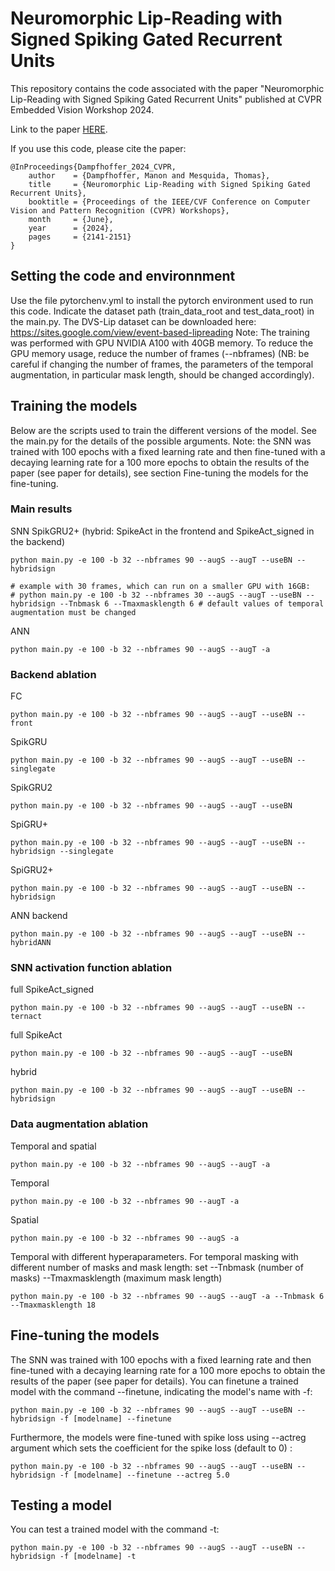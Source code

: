 # Neuromorphic Lip-Reading with Signed Spiking Gated Recurrent Units

This repository contains the code associated with the paper "Neuromorphic Lip-Reading with Signed Spiking Gated Recurrent Units" published at CVPR Embedded Vision Workshop 2024.

Link to the paper [HERE](https://openaccess.thecvf.com/content/CVPR2024W/EVW/papers/Dampfhoffer_Neuromorphic_Lip-Reading_with_Signed_Spiking_Gated_Recurrent_Units_CVPRW_2024_paper.pdf).

If you use this code, please cite the paper:
```{bibtex}
@InProceedings{Dampfhoffer_2024_CVPR,
    author    = {Dampfhoffer, Manon and Mesquida, Thomas},
    title     = {Neuromorphic Lip-Reading with Signed Spiking Gated Recurrent Units},
    booktitle = {Proceedings of the IEEE/CVF Conference on Computer Vision and Pattern Recognition (CVPR) Workshops},
    month     = {June},
    year      = {2024},
    pages     = {2141-2151}
}
```

## Setting the code and environnment
Use the file pytorchenv.yml to install the pytorch environment used to run this code.
Indicate the dataset path (train_data_root and test_data_root) in the main.py. The DVS-Lip dataset can be downloaded here: https://sites.google.com/view/event-based-lipreading
Note: The training was performed with GPU NVIDIA A100 with 40GB memory. To reduce the GPU memory usage, reduce the number of frames (--nbframes) (NB: be careful if changing the number of frames, the parameters of the temporal augmentation, in particular mask length, should be changed accordingly).

## Training the models
Below are the scripts used to train the different versions of the model. See the main.py for the details of the possible arguments. Note: the SNN was trained with 100 epochs with a fixed learning rate and then fine-tuned with a decaying learning rate for a 100 more epochs to obtain the results of the paper (see paper for details), see section Fine-tuning the models for the fine-tuning.

### Main results
SNN SpikGRU2+ (hybrid: SpikeAct in the frontend and SpikeAct_signed in the backend)
```
python main.py -e 100 -b 32 --nbframes 90 --augS --augT --useBN --hybridsign

# example with 30 frames, which can run on a smaller GPU with 16GB:
# python main.py -e 100 -b 32 --nbframes 30 --augS --augT --useBN --hybridsign --Tnbmask 6 --Tmaxmasklength 6 # default values of temporal augmentation must be changed
```
ANN
```
python main.py -e 100 -b 32 --nbframes 90 --augS --augT -a
```

### Backend ablation
FC 
```
python main.py -e 100 -b 32 --nbframes 90 --augS --augT --useBN --front
```
SpikGRU
```
python main.py -e 100 -b 32 --nbframes 90 --augS --augT --useBN --singlegate
```
SpikGRU2
```
python main.py -e 100 -b 32 --nbframes 90 --augS --augT --useBN
```
SpiGRU+
```
python main.py -e 100 -b 32 --nbframes 90 --augS --augT --useBN --hybridsign --singlegate
```
SpiGRU2+
```
python main.py -e 100 -b 32 --nbframes 90 --augS --augT --useBN --hybridsign
```
ANN backend
```
python main.py -e 100 -b 32 --nbframes 90 --augS --augT --useBN --hybridANN
```

### SNN activation function ablation
full SpikeAct_signed
```
python main.py -e 100 -b 32 --nbframes 90 --augS --augT --useBN --ternact
```
full SpikeAct
```
python main.py -e 100 -b 32 --nbframes 90 --augS --augT --useBN
```
hybrid
```
python main.py -e 100 -b 32 --nbframes 90 --augS --augT --useBN --hybridsign
```

### Data augmentation ablation
Temporal and spatial
```
python main.py -e 100 -b 32 --nbframes 90 --augS --augT -a
```
Temporal
```
python main.py -e 100 -b 32 --nbframes 90 --augT -a
```
Spatial
```
python main.py -e 100 -b 32 --nbframes 90 --augS -a
```
Temporal with different hyperaparameters. For temporal masking with different number of masks and mask length: set --Tnbmask (number of masks) --Tmaxmasklength (maximum mask length)
```
python main.py -e 100 -b 32 --nbframes 90 --augS --augT -a --Tnbmask 6 --Tmaxmasklength 18
```

## Fine-tuning the models
The SNN was trained with 100 epochs with a fixed learning rate and then fine-tuned with a decaying learning rate for a 100 more epochs to obtain the results of the paper (see paper for details). You can finetune a trained model with the command --finetune, indicating the model's name with -f:
```
python main.py -e 100 -b 32 --nbframes 90 --augS --augT --useBN --hybridsign -f [modelname] --finetune
```
Furthermore, the models were fine-tuned with spike loss using --actreg argument which sets the coefficient for the spike loss (default to 0) :
```
python main.py -e 100 -b 32 --nbframes 90 --augS --augT --useBN --hybridsign -f [modelname] --finetune --actreg 5.0
```

## Testing a model
You can test a trained model with the command -t:
```
python main.py -e 100 -b 32 --nbframes 90 --augS --augT --useBN --hybridsign -f [modelname] -t
```
